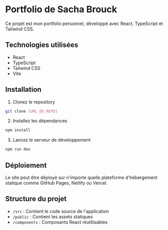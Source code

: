 # Portfolio de Sacha Brouck

Ce projet est mon portfolio personnel, développé avec React, TypeScript et Tailwind CSS.

## Technologies utilisées

- React
- TypeScript
- Tailwind CSS
- Vite

## Installation

1. Clonez le repository
```bash
git clone [URL_DU_REPO]
```

2. Installez les dépendances
```bash
npm install
```

3. Lancez le serveur de développement
```bash
npm run dev
```

## Déploiement

Le site peut être déployé sur n'importe quelle plateforme d'hébergement statique comme GitHub Pages, Netlify ou Vercel.

## Structure du projet

- `/src` : Contient le code source de l'application
- `/public` : Contient les assets statiques
- `/components` : Composants React réutilisables
